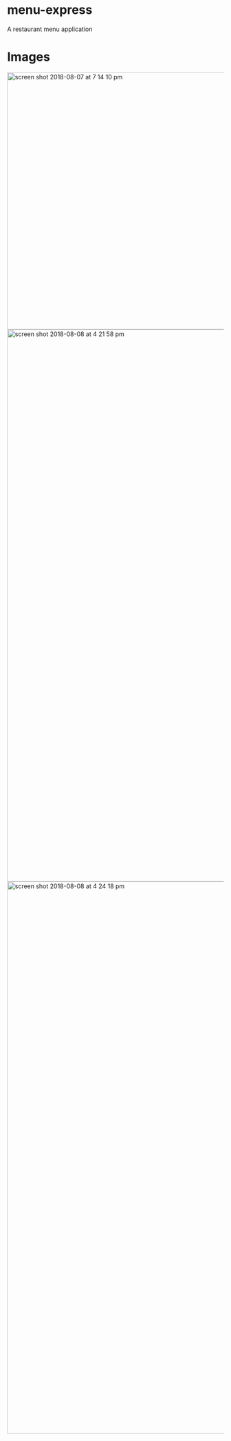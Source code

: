 # menu-express
A restaurant menu application

# Images
<img width="596" alt="screen shot 2018-08-07 at 7 14 10 pm" src="https://user-images.githubusercontent.com/33184801/43845756-9effc6fa-9b24-11e8-9a75-9f4e57178d56.png">

<img width="1280" alt="screen shot 2018-08-08 at 4 21 58 pm" src="https://user-images.githubusercontent.com/33184801/43847077-b5dc7e4c-9b27-11e8-8359-59b2778fc1aa.png">

<img width="1280" alt="screen shot 2018-08-08 at 4 24 18 pm" src="https://user-images.githubusercontent.com/33184801/43847087-ba33d7d8-9b27-11e8-9366-f884332cff1e.png">
